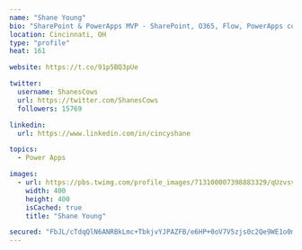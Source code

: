 ```yaml
---
name: "Shane Young"
bio: "SharePoint & PowerApps MVP - SharePoint, O365, Flow, PowerApps consulting? @PowerApps911 | Pure Snark? You found it."
location: Cincinnati, OH
type: "profile"
heat: 161

website: https://t.co/91p5BQ3pUe

twitter:
  username: ShanesCows
  url: https://twitter.com/ShanesCows
  followers: 15769

linkedin:
  url: https://www.linkedin.com/in/cincyshane

topics:
  - Power Apps

images:
  - url: https://pbs.twimg.com/profile_images/713100007398883329/qUzvsvQ3_400x400.jpg
    width: 400
    height: 400
    isCached: true
    title: "Shane Young"

secured: "FbJL/cTdqQlN6ANRBkLmc+TbkjvYJPAZFB/e6HP+0oV7V5zjs0c2Qe9WE1o0mUeKBwPc9dSWlhDMKe2uwzMHTSz1fes5BrbykJ/Th7/+V5UlIW0cZw9UMviUHsf/Y+Un4XVMEA8Gi3zq4eY699c3FQ1GET132jUcMLCNyJeMA2SG8kvhnZi3mJXNCb5eNt7PaTkXI2400kxRJQdqKy/3cwwUJxR3whA5wpjkKGeaNCxzMlYxULy+PrZRFA/fewxgZS2Kub8iORc6MfAVdpDBtwEcZBifjV3L8bEIY9leI//+07hGWxeNX/p/WjEoNxnwdcgduf9nyxo/BL9UG9EcvIP1yLtJnSSkLweCWDqvJboWAbrGmM+T9qQikWPWP16cwd0Z8ooyLXanIZlRjNLOs7LiO+J9IVzbIDNJBk+Tmgk=;sgI7YkN6qh4wmP9aoIKveg=="
---
```


